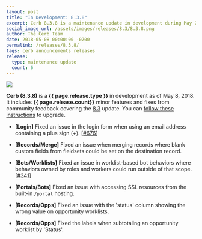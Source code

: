 ```yaml
---
layout: post
title: "In Development: 8.3.8"
excerpt: Cerb 8.3.8 is a maintenance update in development during May 2018 with 6 minor features and fixes from community feedback.
social_image_url: /assets/images/releases/8.3/8.3.8.png
author: The Cerb Team
date: 2018-05-08 00:00:00 -0700
permalink: /releases/8.3.8/
tags: cerb announcements releases
release:
  type: maintenance update
  count: 6
---
```


<div class="cerb-screenshot">
<img src="{{page.social_image_url}}" class="screenshot">
</div>

**Cerb (8.3.8)** is a **{{ page.release.type }}** in development as of May 8, 2018. It includes **{{ page.release.count}}** minor features and fixes from community feedback covering the [8.3](/releases/8.3/) update.  You can [follow these instructions](/docs/upgrading/) to upgrade.

* **[Login]** Fixed an issue in the login form when using an email address containing a plus sign (+). [[#676](https://github.com/jstanden/cerb/issues/676)]

* **[Records/Merge]** Fixed an issue when merging records where blank custom fields from fieldsets could be set on the destination record.

* **[Bots/Worklists]** Fixed an issue in worklist-based bot behaviors where behaviors owned by roles and workers could run outside of that scope. [[#341](https://github.com/jstanden/cerb/issues/341)]

* **[Portals/Bots]** Fixed an issue with accessing SSL resources from the built-in `/portal` hosting.

* **[Records/Opps]** Fixed an issue with the 'status' column showing the wrong value on opportunity worklists.

* **[Records/Opps]** Fixed the labels when subtotaling an opportunity worklist by 'Status'.

